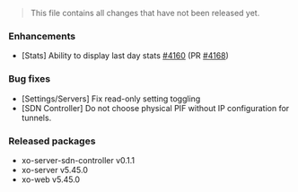 > This file contains all changes that have not been released yet.

### Enhancements

- [Stats] Ability to display last day stats [#4160](https://github.com/vatesfr/xen-orchestra/issues/4160) (PR [#4168](https://github.com/vatesfr/xen-orchestra/pull/4168))

### Bug fixes

- [Settings/Servers] Fix read-only setting toggling
- [SDN Controller] Do not choose physical PIF without IP configuration for tunnels.

### Released packages

- xo-server-sdn-controller v0.1.1
- xo-server v5.45.0
- xo-web v5.45.0
